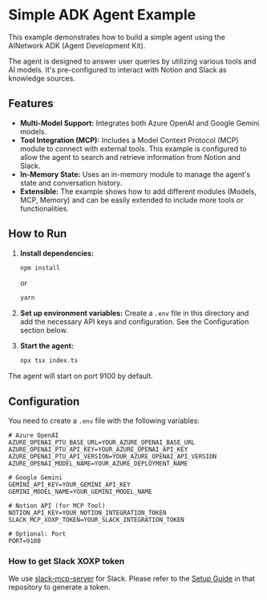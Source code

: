 # Simple ADK Agent Example

This example demonstrates how to build a simple agent using the AINetwork ADK (Agent Development Kit).

The agent is designed to answer user queries by utilizing various tools and AI models. It's pre-configured to interact with Notion and Slack as knowledge sources.

## Features

- **Multi-Model Support:** Integrates both Azure OpenAI and Google Gemini models.
- **Tool Integration (MCP):** Includes a Model Context Protocol (MCP) module to connect with external tools. This example is configured to allow the agent to search and retrieve information from Notion and Slack.
- **In-Memory State:** Uses an in-memory module to manage the agent's state and conversation history.
- **Extensible:** The example shows how to add different modules (Models, MCP, Memory) and can be easily extended to include more tools or functionalities.

## How to Run

1.  **Install dependencies:**
    ```bash
    npm install
    ```
    or
    ```bash
    yarn
    ```

2.  **Set up environment variables:**
    Create a `.env` file in this directory and add the necessary API keys and configuration. See the Configuration section below.

3.  **Start the agent:**
    ```bash
    npx tsx index.ts
    ```

The agent will start on port 9100 by default.

## Configuration

You need to create a `.env` file with the following variables:

```env
# Azure OpenAI
AZURE_OPENAI_PTU_BASE_URL=YOUR_AZURE_OPENAI_BASE_URL
AZURE_OPENAI_PTU_API_KEY=YOUR_AZURE_OPENAI_API_KEY
AZURE_OPENAI_PTU_API_VERSION=YOUR_AZURE_OPENAI_API_VERSION
AZURE_OPENAI_MODEL_NAME=YOUR_AZURE_DEPLOYMENT_NAME

# Google Gemini
GEMINI_API_KEY=YOUR_GEMINI_API_KEY
GEMINI_MODEL_NAME=YOUR_GEMINI_MODEL_NAME

# Notion API (for MCP Tool)
NOTION_API_KEY=YOUR_NOTION_INTEGRATION_TOKEN
SLACK_MCP_XOXP_TOKEN=YOUR_SLACK_INTEGRATION_TOKEN

# Optional: Port
PORT=9100
```

### How to get Slack XOXP token
We use [slack-mcp-server](https://github.com/korotovsky/slack-mcp-server) for Slack.
Please refer to the [Setup Guide](https://github.com/korotovsky/slack-mcp-server?tab=readme-ov-file#setup-guide) in that repository to generate a token.